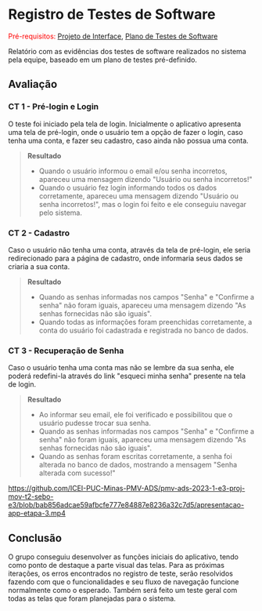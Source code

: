 # Registro de Testes de Software

<span style="color:red">Pré-requisitos: <a href="3-Projeto de Interface.md"> Projeto de Interface</a></span>, <a href="8-Plano de Testes de Software.md"> Plano de Testes de Software</a>

Relatório com as evidências dos testes de software realizados no sistema pela equipe, baseado em um plano de testes pré-definido.

## Avaliação

### CT 1 - Pré-login e Login
O teste foi iniciado pela tela de login. Inicialmente o aplicativo apresenta uma tela de pré-login, onde o usuário tem a opção de fazer o login, caso tenha uma conta, e fazer seu cadastro, caso ainda não possua uma conta.


>**Resultado**
> - Quando o usuário informou o email e/ou senha incorretos, apareceu uma mensagem dizendo "Usuário ou senha incorretos!"
> - Quando o usuário fez login informando todos os dados corretamente, apareceu uma mensagem dizendo "Usuário ou senha incorretos!", mas o login foi feito e ele conseguiu navegar pelo sistema.

### CT 2 - Cadastro
Caso o usuário não tenha uma conta, através da tela de pré-login, ele seria redirecionado para a página de cadastro, onde informaria seus dados se criaria a sua conta.


>**Resultado**
> - Quando as senhas informadas nos campos "Senha" e "Confirme a senha" não foram iguais, apareceu uma mensagem dizendo "As senhas fornecidas não são iguais".
> - Quando todas as informações foram preenchidas corretamente, a conta do usuário foi cadastrada e registrada no banco de dados.

### CT 3 - Recuperação de Senha
Caso o usuário tenha uma conta mas não se lembre da sua senha, ele poderá redefini-la através do link "esqueci minha senha" presente na tela de login.

>**Resultado**
> - Ao informar seu email, ele foi verificado e possibilitou que o usuário pudesse trocar sua senha.
> - Quando as senhas informadas nos campos "Senha" e "Confirme a senha" não foram iguais, apareceu uma mensagem dizendo "As senhas fornecidas não são iguais".
> - Quando as senhas foram escritas corretamente, a senha foi alterada no banco de dados, mostrando a mensagem "Senha alterada com sucesso!"

https://github.com/ICEI-PUC-Minas-PMV-ADS/pmv-ads-2023-1-e3-proj-mov-t2-sebo-e3/blob/bab856adcae59afbcfe777e84887e8236a32c7d5/apresentacao-app-etapa-3.mp4

## Conclusão
O grupo conseguiu desenvolver as funções iniciais do aplicativo, tendo como ponto de destaque a parte visual das telas. Para as próximas iterações, os erros encontrados no registro de teste, serão resolvidos fazendo com que o funcionalidades e seu fluxo de navegação funcione normalmente como o esperado. Também será feito um teste geral com todas as telas que foram planejadas para o sistema.
